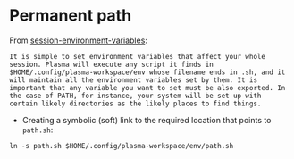 # Permanent path

From <a href="https://userbase.kde.org/Session_Environment_Variables/en">session-environment-variables</a>:

```
It is simple to set environment variables that affect your whole session. Plasma will execute any script it finds in $HOME/.config/plasma-workspace/env whose filename ends in .sh, and it will maintain all the environment variables set by them. It is important that any variable you want to set must be also exported. In the case of PATH, for instance, your system will be set up with certain likely directories as the likely places to find things.
```
- Creating a symbolic (soft) link to the required location that points to `path.sh`:
```
ln -s path.sh $HOME/.config/plasma-workspace/env/path.sh
```
